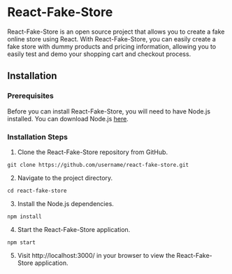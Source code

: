 # React-Fake-Store
React-Fake-Store is an open source project that allows you to create a fake online store using React. With React-Fake-Store, you can easily create a fake store with dummy products and pricing information, allowing you to easily test and demo your shopping cart and checkout process.

## Installation

### Prerequisites
Before you can install React-Fake-Store, you will need to have Node.js installed. You can download Node.js [here](https://nodejs.org/en/).

### Installation Steps
1. Clone the React-Fake-Store repository from GitHub.
```
git clone https://github.com/username/react-fake-store.git
```

2. Navigate to the project directory.
```
cd react-fake-store
```

3. Install the Node.js dependencies.
```
npm install
```

4. Start the React-Fake-Store application.
```
npm start
```

5. Visit http://localhost:3000/ in your browser to view the React-Fake-Store application.
